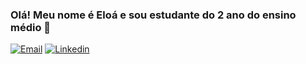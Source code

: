 ### Olá! Meu nome é Eloá e sou estudante do 2 ano do ensino médio  👋

[![Email](https://img.shields.io/badge/Gmail-D14836?style=for-the-badge&logo=gmail&logoColor=white)](https://eloavasconcelos.09.vm@gmail.com)
[![Linkedin](https://img.shields.io/badge/LinkedIn-0077B5?style=for-the-badge&logo=linkedin&logoColor=white)](eloá-vasconcelos-3718a826a)
